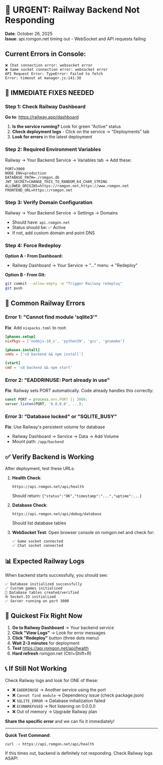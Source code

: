 # 🚨 URGENT: Railway Backend Not Responding

**Date**: October 26, 2025  
**Issue**: api.romgon.net timing out - WebSocket and API requests failing

## Current Errors in Console:
```
❌ Chat connection error: websocket error
❌ Game socket connection error: websocket error
API Request Error: TypeError: Failed to fetch
Error: timeout at manager.js:141:38
```

## 🔧 IMMEDIATE FIXES NEEDED

### Step 1: Check Railway Dashboard
**Go to**: https://railway.app/dashboard

1. **Is the service running?** Look for green "Active" status
2. **Check deployment logs** - Click on the service → "Deployments" tab
3. **Look for errors** in the latest deployment

### Step 2: Required Environment Variables

Railway → Your Backend Service → Variables tab → Add these:

```env
PORT=3000
NODE_ENV=production
DATABASE_PATH=./romgon.db
JWT_SECRET=CHANGE_THIS_TO_RANDOM_64_CHAR_STRING
ALLOWED_ORIGINS=https://romgon.net,https://www.romgon.net
FRONTEND_URL=https://romgon.net
```

### Step 3: Verify Domain Configuration

Railway → Your Backend Service → Settings → Domains

- Should have: `api.romgon.net`
- Status should be: ✅ Active
- If not, add custom domain and point DNS

### Step 4: Force Redeploy

**Option A - From Dashboard:**
- Railway Dashboard → Your Service → "..." menu → "Redeploy"

**Option B - From Git:**
```bash
git commit --allow-empty -m "Trigger Railway redeploy"
git push
```

## 🐛 Common Railway Errors

### Error 1: "Cannot find module 'sqlite3'"
**Fix**: Add `nixpacks.toml` to root:
```toml
[phases.setup]
nixPkgs = ['nodejs-18_x', 'python39', 'gcc', 'gnumake']

[phases.install]
cmds = ['cd backend && npm install']

[start]
cmd = 'cd backend && npm start'
```

### Error 2: "EADDRINUSE: Port already in use"
**Fix**: Railway sets PORT automatically. Code already handles this correctly:
```javascript
const PORT = process.env.PORT || 3000;
server.listen(PORT, '0.0.0.0', ...);
```

### Error 3: "Database locked" or "SQLITE_BUSY"
**Fix**: Use Railway's persistent volume for database
- Railway Dashboard → Service → Data → Add Volume
- Mount path: `/app/backend`

## ✅ Verify Backend is Working

After deployment, test these URLs:

1. **Health Check**:
   ```
   https://api.romgon.net/api/health
   ```
   Should return: `{"status":"OK","timestamp":"...","uptime":...}`

2. **Database Check**:
   ```
   https://api.romgon.net/api/debug/database
   ```
   Should list database tables

3. **WebSocket Test**:
   Open browser console on romgon.net and check for:
   ```
   ✅ Game socket connected
   ✅ Chat socket connected
   ```

## 📊 Expected Railway Logs

When backend starts successfully, you should see:
```
✅ Database initialized successfully
✅ Custom games initialized
📡 Database tables created/verified
🌐 Socket.IO initialized
✅ Server running on port 3000
```

## 🚀 Quickest Fix Right Now

1. **Go to Railway Dashboard** → Your backend service
2. **Click "View Logs"** → Look for error messages
3. **Click "Redeploy"** button (three dots menu)
4. **Wait 2-3 minutes** for deployment
5. **Test** https://api.romgon.net/api/health
6. **Hard refresh** romgon.net (Ctrl+Shift+R)

## 📞 If Still Not Working

Check Railway logs and look for ONE of these:

- ❌ `EADDRINUSE` → Another service using the port
- ❌ `Cannot find module` → Dependency issue (check package.json)
- ❌ `SQLITE_ERROR` → Database initialization failed
- ❌ `ECONNREFUSED` → Not listening on 0.0.0.0
- ❌ Out of memory → Upgrade Railway plan

**Share the specific error** and we can fix it immediately!

---

**Quick Test Command**:
```bash
curl -v https://api.romgon.net/api/health
```

If this times out, backend is definitely not responding. Check Railway logs ASAP!
